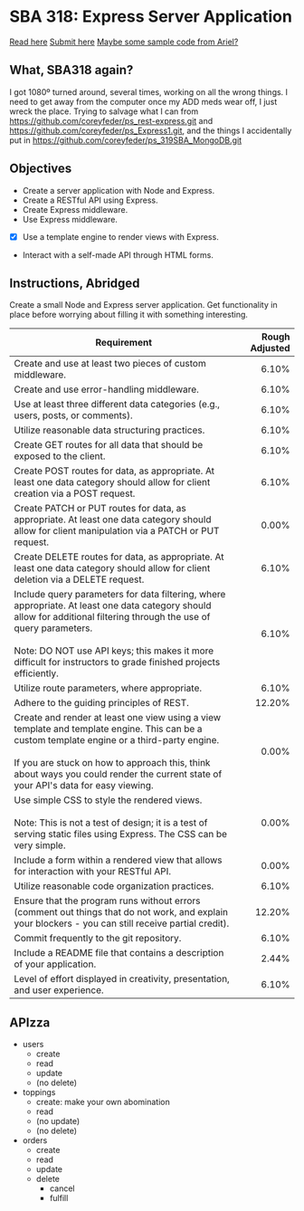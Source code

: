 # SBA 318: Express Server Application

[Read here](https://www.canva.com/design/DAFrinsqKgA/z9-LOsFAqZa9KH2uU-7z6A/view)
[Submit here](https://perscholas.instructure.com/courses/1923/assignments/355837)
[Maybe some sample code from Ariel?](https://github.com/astitt1/rest-crud-rtt-03/tree/main/)
    

## What, SBA318 again?

I got 1080º turned around, several times, working on all the wrong things.
I need to get away from the computer once my ADD meds wear off, I just wreck the place.
Trying to salvage what I can from https://github.com/coreyfeder/ps_rest-express.git and https://github.com/coreyfeder/ps_Express1.git, and the things I accidentally put in https://github.com/coreyfeder/ps_319SBA_MongoDB.git


## Objectives

* Create a server application with Node and Express.
* Create a RESTful API using Express.
* Create Express middleware.
* Use Express middleware.
* [X] Use a template engine to render views with Express.
* Interact with a self-made API through HTML forms.


## Instructions, Abridged

Create a small Node and Express server application.
Get functionality in place before worrying about filling it with something interesting.

| Requirement | Rough Adjusted |
| -- | --: |
| Create and use at least two pieces of custom middleware. | 6.10% |
| Create and use error-handling middleware. | 6.10% |
| Use at least three different data categories (e.g., users, posts, or comments). | 6.10% |
| Utilize reasonable data structuring practices. | 6.10% |
| Create GET routes for all data that should be exposed to the client. | 6.10% |
| Create POST routes for data, as appropriate. At least one data category should allow for client creation via a POST request. | 6.10% |
| Create PATCH or PUT routes for data, as appropriate. At least one data category should allow for client manipulation via a PATCH or PUT request. | 0.00% |
| Create DELETE routes for data, as appropriate. At least one data category should allow for client deletion via a DELETE request. | 6.10% |
| Include query parameters for data filtering, where appropriate. At least one data category should allow for additional filtering through the use of query parameters.<br /><br />Note: DO NOT use API keys; this makes it more difficult for instructors to grade finished projects efficiently. | 6.10% |
| Utilize route parameters, where appropriate. | 6.10% |
| Adhere to the guiding principles of REST. | 12.20% |
| Create and render at least one view using a view template and template engine. This can be a custom template engine or a third-party engine.<br /><br />If you are stuck on how to approach this, think about ways you could render the current state of your API's data for easy viewing. | 0.00% |
| Use simple CSS to style the rendered views. <br /><br />Note: This is not a test of design; it is a test of serving static files using Express. The CSS can be very simple. | 0.00% |
| Include a form within a rendered view that allows for interaction with your RESTful API. | 0.00% |
| Utilize reasonable code organization practices. | 6.10% |
| Ensure that the program runs without errors (comment out things that do not work, and explain your blockers - you can still receive partial credit). | 12.20% |
| Commit frequently to the git repository. | 6.10% |
| Include a README file that contains a description of your application. | 2.44% |
| Level of effort displayed in creativity, presentation, and user experience. | 6.10% |


## APIzza

- users
    - create
    - read
    - update
    - (no delete)
- toppings
    - create: make your own abomination
    - read
    - (no update)
    - (no delete)
- orders
    - create
    - read
    - update
    - delete
        - cancel
        - fulfill


